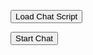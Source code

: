 <button id="loadScriptButton">Load Chat Script</button>

<button onclick='embeddedservice_bootstrap.utilAPI.launchChat()'>Start Chat</button >


<script>
function loadExternalScript(scriptUrl) {
    // Check if the script has already been loaded
    if (!document.querySelector(`script[src="${scriptUrl}"]`)) {
        const script = document.createElement('script');
        script.src = scriptUrl;
        script.onload = function() {
            console.log('Script loaded successfully.');
        };
        script.onerror = function() {
            console.error('Error loading the script.');
        };
        document.body.appendChild(script);
    } else {
        console.log('Script is already loaded.');
    }
}

document.getElementById('loadScriptButton').addEventListener('click', function() {
    loadExternalScript('https://mcsg--dev.sandbox.my.salesforce-sites.com/resource/McAfeeChatCode');
});
</script>
